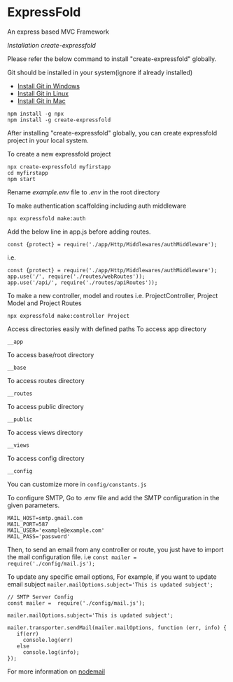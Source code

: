 # ExpressFold
An express based MVC Framework

*Installation create-expressfold*

Please refer the below command to install "create-expressfold" globally.

Git should be installed in your system(ignore if already installed)
- [Install Git in Windows](https://git-scm.com/download/win)
 - [Install Git in Linux](https://git-scm.com/download/linux)
 - [Install Git in Mac](https://git-scm.com/download/mac)
```
npm install -g npx
npm install -g create-expressfold
```

After installing "create-expressfold" globally, you can create expressfold project in your local system.

To create a new expressfold project
```
npx create-expressfold myfirstapp
cd myfirstapp
npm start
```

Rename *example.env* file to *.env* in the root directory

To make authentication scaffolding including auth middleware
```
npx expressfold make:auth
```
Add the below line in app.js before adding routes.
```
const {protect} = require('./app/Http/Middlewares/authMiddleware');
```
i.e.
```
const {protect} = require('./app/Http/Middlewares/authMiddleware');
app.use('/', require('./routes/webRoutes'));
app.use('/api/', require('./routes/apiRoutes'));
```

To make a new controller, model and routes
i.e. ProjectController, Project Model and Project Routes
```
npx expressfold make:controller Project
```

Access directories easily with defined paths
To access app directory
```
__app
```
To access base/root directory 
```
__base
```
To access routes directory 
```
__routes
```
To access public directory
```
__public
```
To access views directory
```
__views
```
To access config directory
```
__config
```

You can customize more in `config/constants.js`

To configure SMTP, Go to .env file and add the SMTP configuration in the given parameters.
```
MAIL_HOST=smtp.gmail.com
MAIL_PORT=587
MAIL_USER='example@example.com'
MAIL_PASS='password'
```
Then, to send an email from any controller or route, you just have to import the mail configuration file.
i.e `const mailer =  require('./config/mail.js');`

To update any specific email options, For example, if you want to update email subject `mailer.mailOptions.subject='This is updated subject';`
```
// SMTP Server Config
const mailer =  require('./config/mail.js');

mailer.mailOptions.subject='This is updated subject';

mailer.transporter.sendMail(mailer.mailOptions, function (err, info) {
   if(err)
     console.log(err)
   else
     console.log(info);
});

```
For more information on [nodemail](https://nodemailer.com/)